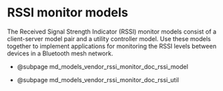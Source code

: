 # RSSI monitor models

The Received Signal Strength Indicator (RSSI) monitor models
consist of a client-server model pair and a utility controller model.
Use these models together to implement applications for monitoring the RSSI levels between devices
in a Bluetooth mesh network.

* @subpage md_models_vendor_rssi_monitor_doc_rssi_model

* @subpage md_models_vendor_rssi_monitor_doc_rssi_util
